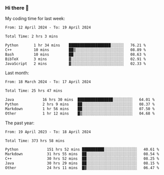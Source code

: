 ### Hi there 👋

My coding time for last week:

<!--START_SECTION:week-->

```txt
From: 12 April 2024 - To: 19 April 2024

Total Time: 2 hrs 3 mins

Python       1 hr 34 mins    ███████████████████░░░░░░   76.21 %
C++          10 mins         ██▒░░░░░░░░░░░░░░░░░░░░░░   08.89 %
Bash         10 mins         ██░░░░░░░░░░░░░░░░░░░░░░░   08.63 %
BibTeX       3 mins          ▓░░░░░░░░░░░░░░░░░░░░░░░░   02.91 %
JavaScript   2 mins          ▓░░░░░░░░░░░░░░░░░░░░░░░░   02.33 %
```

<!--END_SECTION:week-->

Last month:

<!--START_SECTION:month-->

```txt
From: 18 March 2024 - To: 17 April 2024

Total Time: 25 hrs 47 mins

Java             16 hrs 30 mins  ████████████████░░░░░░░░░   64.01 %
Python           2 hrs 9 mins    ██░░░░░░░░░░░░░░░░░░░░░░░   08.37 %
Markdown         1 hr 56 mins    ██░░░░░░░░░░░░░░░░░░░░░░░   07.50 %
Other            1 hr 12 mins    █▒░░░░░░░░░░░░░░░░░░░░░░░   04.68 %
```

<!--END_SECTION:month-->

The past year:

<!--START_SECTION:year-->

```txt
From: 19 April 2023 - To: 18 April 2024

Total Time: 373 hrs 58 mins

Python             151 hrs 52 mins ██████████░░░░░░░░░░░░░░░   40.61 %
Markdown           31 hrs 55 mins  ██░░░░░░░░░░░░░░░░░░░░░░░   08.54 %
C++                30 hrs 52 mins  ██░░░░░░░░░░░░░░░░░░░░░░░   08.25 %
Java               30 hrs 29 mins  ██░░░░░░░░░░░░░░░░░░░░░░░   08.15 %
Other              24 hrs 11 mins  █▓░░░░░░░░░░░░░░░░░░░░░░░   06.47 %
```

<!--END_SECTION:year-->

